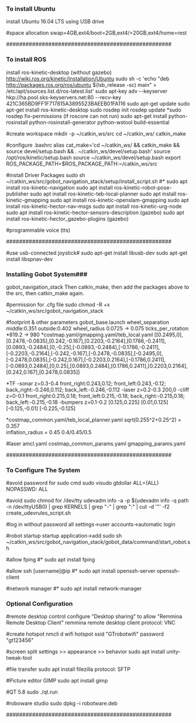 ### To install Ubuntu ###

install Ubuntu 16.04 LTS using USB drive

#space allocation
swap=4GB,ext4/boot=2GB,ext4/=20GB,ext4/home=rest

###################################################

### To install ROS ###

install ros-kinetic-desktop (without gazebo)
http://wiki.ros.org/kinetic/Installation/Ubuntu
sudo sh -c 'echo "deb http://packages.ros.org/ros/ubuntu $(lsb_release -sc) main" > /etc/apt/sources.list.d/ros-latest.list'
sudo apt-key adv --keyserver hkp://ha.pool.sks-keyservers.net:80 --recv-key 421C365BD9FF1F717815A3895523BAEEB01FA116
sudo apt-get update
sudo apt-get install ros-kinetic-desktop
sudo rosdep init
rosdep update
*sudo rosdep fix-permissions (if roscore can not run)
sudo apt-get install python-rosinstall python-rosinstall-generator python-wstool build-essential

#create workspace
mkdir -p ~/catkin_ws/src
cd ~/catkin_ws/
catkin_make

#configure .bashrc
alias cat_make='cd ~/catkin_ws/ && catkin_make && source devel/setup.bash && . ~/catkin_ws/devel/setup.bash'
source /opt/ros/kinetic/setup.bash
source ~/catkin_ws/devel/setup.bash
export ROS_PACKAGE_PATH=$ROS_PACKAGE_PATH:~/catkin_ws/src


#install Driver Packages
sudo sh ~/catkin_ws/src/gobot_navigation_stack/setup/install_script.sh
#*
sudo apt install ros-kinetic-navigation
sudo apt install ros-kinetic-robot-pose-publisher
sudo apt install ros-kinetic-teb-local-planner
sudo apt install ros-kinetic-gmapping
sudo apt install ros-kinetic-openslam-gmapping
sudo apt install ros-kinetic-hector-nav-msgs
sudo apt install ros-kinetic-urg-node
sudo apt install ros-kinetic-hector-sensors-description (gazebo)
sudo apt install ros-kinetic-hector_gazebo-plugins (gazebo)

#programmable voice (tts)

###################################################

#use usb-connected joystick#
sudo apt-get install libusb-dev
sudo apt-get install libspnav-dev

### Installing Gobot System###
gobot_navigation_stack
Then catkin_make, then add the packages above to the src, then catkin_make again.

#permission for .cfg file
sudo chmod -R +x ~/catkin_ws/src/gobot_navigation_stack

#footprint & other parameters
gobot_base.launch   wheel_separation    middle:0.351  outside:0.402
                    wheel_radius        0.0725 -> 0.075
                    ticks_per_rotation  *819.2 -> 980
*costmap.yaml/gmapping.yaml/teb_local.yaml
[[0.2495,0],[0.2478,-0.0835],[0.242,-0.167],[0.2203,-0.2164],[0.1786,-0.2411],[0.0893,-0.2484],[0,-0.25],[-0.0893,-0.2484],[-0.1786,-0.2411],[-0.2203,-0.2164],[-0.242,-0.167],[-0.2478,-0.0835],[-0.2495,0],[-0.2478,0.0835],[-0.242,0.167],[-0.2203,0.2164],[-0.1786,0.2411],[-0.0893,0.2484],[0,0.25],[0.0893,0.2484],[0.1786,0.2411],[0.2203,0.2164],[0.242,0.167],[0.2478,0.0835]]

*TF
-sonar z=0.3-0.4 front_right:0.243,0.12; front_left:0.243,-0.12; back_right:-0.246,0.112; back_left:-0.246,-0.112
-laser z=0.2-0.3 200,0
-cliff z=0-0.1 front_right:0.215,0.18; front_left:0.215,-0.18; back_right:-0.215,0.18; back_left:-0.215,-0.18
-bumpers z=0.1-0.2 [0.125,0.225] [0.01,0.125] [-0.125,-0.01] [-0.225,-0.125]

*costmap_common.yaml/teb_local_planner.yaml
sqrt(0.255^2+0.25^2) = 0.357  
inflation_radius = 0.45     0.4/0.45/0.5  

#laser
amcl.yaml
costmap_common_params.yaml
gmapping_params.yaml

###################################################

### To Configure The System ###
#avoid password for sudo cmd
sudo visudo 
gtdollar ALL=(ALL) NOPASSWD: ALL

#avoid sudo chmod for /dev/tty
udevadm info -a -p $(udevadm info -q path -n /dev/ttyUSB0) | grep KERNELS | grep "-" | grep ":" | cut -d '"' -f2
create_udevrules_script.sh

#log in without password
all settings->user accounts->automatic login

#robot startup
startup application->add
sudo sh ~/catkin_ws/src/gobot_navigation_stack/gobot_data/command/start_robot.sh

#allow fping
#*
sudo apt install fping

#allow ssh [username]@ip
#*
sudo apt install openssh-server openssh-client

#network manager
#*
sudo apt install network-manager

### Optional Configuration ###

#remote desktop control
configure "Desktop sharing" to allow "Remmina Remote Desktop Client"
remmina remote desktop client
protocol: VNC

#create hotspot
nmcli d wifi hotspot ssid "GTrobotwifi" password "gt123456"

#screen split
settings >> appearance >> behavior
sudo apt install unity-tweak-tool

#file transfer
sudo apt install filezilla
protocol: SFTP

#Picture editor GIMP
sudo apt install gimp

#QT 5.8
sudo ./qt.run

#roboware studio
sudo dpkg -i robotware.deb

###################################################
